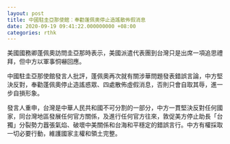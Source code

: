 ```yaml
---
layout: post
title: 中國駐圭亞那使館︰奉勸蓬佩奧停止造謠散佈假消息
date: 2020-09-19 09:41:22.000000000 +08:00
categories: rthk
---
```


美國國務卿蓬佩奧訪問圭亞那時表示，美國派遣代表團到台灣只是出席一項追思禮拜，但中方以軍事恫嚇回應。 

中國駐圭亞那使館發言人批評，蓬佩奧再次就有關涉華問題發表錯誤言論，中方堅決反對，奉勸蓬佩奧停止造謠惑眾、四處散佈虛假消息，否則只會自取其辱，進一步自損形象。

發言人重申，台灣是中華人民共和國不可分割的一部分，中方一貫堅決反對任何國家，同台灣地區發展任何官方關係，及進行任何官方往來，敦促美方停止助長「台獨」分裂勢力囂張氣焰、破壞中美關係和台海和平穩定的錯誤言行。中方有權採取一切必要行動，維護國家主權和領土完整。
